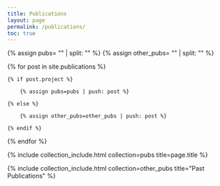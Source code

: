 ```yaml
---
title: Publications
layout: page
permalink: /publications/
toc: true
---
```


{% assign pubs= "" | split: "" %}
{% assign other_pubs= "" | split: "" %}
<!-- IF post is not apart of a project ==> display in seperate group -->
{% for post in site.publications %}
	
	{% if post.project %}
	
		{% assign pubs=pubs | push: post %}

	{% else %}

		{% assign other_pubs=other_pubs | push: post %}

	{% endif %}

{% endfor %}


{% include collection_include.html collection=pubs title=page.title %}


{% include collection_include.html collection=other_pubs title="Past Publications" %}
